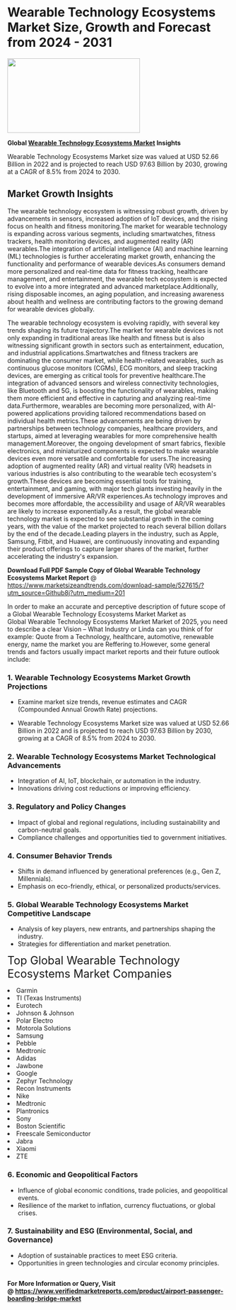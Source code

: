 <H1>Wearable Technology Ecosystems Market Size, Growth and Forecast from 2024 - 2031</H1><img class="aligncenter size-medium wp-image-584254" src="https://thirdeyenews.in/wp-content/uploads/2024/09/Global-Market-Research-300x168.jpeg" alt="" width="300" height="168" /><p><strong>Global&nbsp;<a href="https://www.marketsizeandtrends.com/download-sample/527615/?utm_source=Github8j?utm_medium=201">Wearable Technology Ecosystems Market</a> Insights</strong></p><p>Wearable Technology Ecosystems Market size was valued at USD 52.66 Billion in 2022 and is projected to reach USD 97.63 Billion by 2030, growing at a CAGR of 8.5% from 2024 to 2030.</p><p><h2>Market Growth Insights</h2> <p>The wearable technology ecosystem is witnessing robust growth, driven by advancements in sensors, increased adoption of IoT devices, and the rising focus on health and fitness monitoring.The market for wearable technology is expanding across various segments, including smartwatches, fitness trackers, health monitoring devices, and augmented reality (AR) wearables.The integration of artificial intelligence (AI) and machine learning (ML) technologies is further accelerating market growth, enhancing the functionality and performance of wearable devices.As consumers demand more personalized and real-time data for fitness tracking, healthcare management, and entertainment, the wearable tech ecosystem is expected to evolve into a more integrated and advanced marketplace.Additionally, rising disposable incomes, an aging population, and increasing awareness about health and wellness are contributing factors to the growing demand for wearable devices globally.</p> <p>The wearable technology ecosystem is evolving rapidly, with several key trends shaping its future trajectory.The market for wearable devices is not only expanding in traditional areas like health and fitness but is also witnessing significant growth in sectors such as entertainment, education, and industrial applications.Smartwatches and fitness trackers are dominating the consumer market, while health-related wearables, such as continuous glucose monitors (CGMs), ECG monitors, and sleep tracking devices, are emerging as critical tools for preventive healthcare.The integration of advanced sensors and wireless connectivity technologies, like Bluetooth and 5G, is boosting the functionality of wearables, making them more efficient and effective in capturing and analyzing real-time data.Furthermore, wearables are becoming more personalized, with AI-powered applications providing tailored recommendations based on individual health metrics.These advancements are being driven by partnerships between technology companies, healthcare providers, and startups, aimed at leveraging wearables for more comprehensive health management.Moreover, the ongoing development of smart fabrics, flexible electronics, and miniaturized components is expected to make wearable devices even more versatile and comfortable for users.The increasing adoption of augmented reality (AR) and virtual reality (VR) headsets in various industries is also contributing to the wearable tech ecosystem's growth.These devices are becoming essential tools for training, entertainment, and gaming, with major tech giants investing heavily in the development of immersive AR/VR experiences.As technology improves and becomes more affordable, the accessibility and usage of AR/VR wearables are likely to increase exponentially.As a result, the global wearable technology market is expected to see substantial growth in the coming years, with the value of the market projected to reach several billion dollars by the end of the decade.Leading players in the industry, such as Apple, Samsung, Fitbit, and Huawei, are continuously innovating and expanding their product offerings to capture larger shares of the market, further accelerating the industry's expansion.<p><span class=""><strong>Download Full PDF Sample Copy of Global Wearable Technology Ecosystems Market Report</strong> @ <a href="https://www.marketsizeandtrends.com/download-sample/527615/?utm_source=Github8j?utm_medium=201" target="_blank">https://www.marketsizeandtrends.com/download-sample/527615/?utm_source=Github8j?utm_medium=201</a></span></p><p>In order to make an accurate and perceptive description of future scope of a Global&nbsp;Wearable Technology Ecosystems Market Market as Global&nbsp;Wearable Technology Ecosystems Market Market of 2025, you need to describe a clear Vision &ndash; What Industry or Linda can you think of for example: Quote from a Technology, healthcare, automotive, renewable energy, name the market you are Reffering to.However, some general trends and factors usually impact market reports and their future outlook include:</p><h3>1.&nbsp;<strong>Wearable Technology Ecosystems Market Growth Projections</strong></h3><ul><li>Examine market size trends, revenue estimates and CAGR (Compounded Annual Growth Rate) projections.</li><li><p>Wearable Technology Ecosystems Market size was valued at USD 52.66 Billion in 2022 and is projected to reach USD 97.63 Billion by 2030, growing at a CAGR of 8.5% from 2024 to 2030.</p></li></ul><h3>2.&nbsp;<strong>Wearable Technology Ecosystems Market Technological Advancements</strong></h3><ul><li>Integration of AI, IoT, blockchain, or automation in the industry.</li><li>Innovations driving cost reductions or improving efficiency.</li></ul><h3>3.&nbsp;<strong>Regulatory and Policy Changes</strong></h3><ul><li>Impact of global and regional regulations, including sustainability and carbon-neutral goals.</li><li>Compliance challenges and opportunities tied to government initiatives.</li></ul><h3>4.&nbsp;<strong>Consumer Behavior Trends</strong></h3><ul><li>Shifts in demand influenced by generational preferences (e.g., Gen Z, Millennials).</li><li>Emphasis on eco-friendly, ethical, or personalized products/services.</li></ul><h3>5.&nbsp;<strong>Global Wearable Technology Ecosystems Market Competitive Landscape</strong></h3><ul><li>Analysis of key players, new entrants, and partnerships shaping the industry.</li><li>Strategies for differentiation and market penetration.</li></ul><p data-pm-slice="1 1 []"><span style="color: inherit; font-family: inherit; font-size: 25px;">Top Global Wearable Technology Ecosystems Market Companies</span></p><div class="" data-test-id=""><p><li>Garmin</li><li> TI (Texas Instruments)</li><li> Eurotech</li><li> Johnson & Johnson</li><li> Polar Electro</li><li> Motorola Solutions</li><li> Samsung</li><li> Pebble</li><li> Medtronic</li><li> Adidas</li><li> Jawbone</li><li> Google</li><li> Zephyr Technology</li><li> Recon Instruments</li><li> Nike</li><li> Medtronic</li><li> Plantronics</li><li> Sony</li><li> Boston Scientific</li><li> Freescale Semiconductor</li><li> Jabra</li><li> Xiaomi</li><li> ZTE</li></p></div><h3>6.&nbsp;<strong>Economic and Geopolitical Factors</strong></h3><ul><li>Influence of global economic conditions, trade policies, and geopolitical events.</li><li>Resilience of the market to inflation, currency fluctuations, or global crises.</li></ul><h3>7.&nbsp;<strong>Sustainability and ESG (Environmental, Social, and Governance)</strong></h3><ul><li>Adoption of sustainable practices to meet ESG criteria.</li><li>Opportunities in green technologies and circular economy principles.</li></ul><h2><strong style="font-size: 14px;">For More Information or Query, Visit @&nbsp;</strong><a style="background-color: #ffffff; font-size: 14px;" href="https://www.marketsizeandtrends.com/report/wearable-technology-ecosystems-market/" target="_blank">https://www.verifiedmarketreports.com/product/airport-passenger-boarding-bridge-market</a></h2>